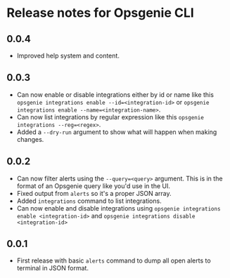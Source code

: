 # Release notes for Opsgenie CLI

## 0.0.4 

- Improved help system and content.

## 0.0.3

- Can now enable or disable integrations either by id or name like this `opsgenie integrations enable --id=<integration-id>` or `opsgenie integrations enable --name=<integration-name>`.
- Can now list integrations by regular expression like this `opsgenie integrations --reg=<regex>`.
- Added a `--dry-run` argument to show what will happen when making changes.

## 0.0.2 

- Can now filter alerts using the `--query=<query>` argument. This is in the format of an Opsgenie query like you'd use in the UI.
- Fixed output from `alerts` so it's a proper JSON array.
- Added `integrations` command to list integrations.
- Can now enable and disable integrations using `opsgenie integrations enable <integration-id>` and `opsgenie integrations disable <integration-id>`

## 0.0.1

- First release with basic `alerts` command to dump all open alerts to terminal in JSON format.